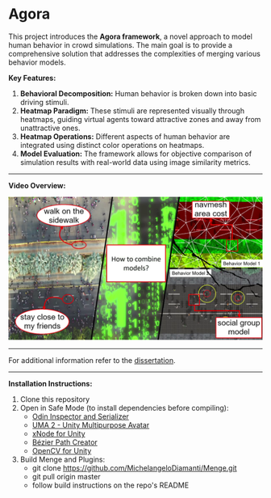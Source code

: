 # Agora

This project introduces the **Agora framework**, a novel approach to model human behavior in crowd simulations. The main goal is to provide a comprehensive solution that addresses the complexities of merging various behavior models.

**Key Features:**  

1. **Behavioral Decomposition:** Human behavior is broken down into basic driving stimuli.
2. **Heatmap Paradigm:** These stimuli are represented visually through heatmaps, guiding virtual agents toward attractive zones and away from unattractive ones.
3. **Heatmap Operations:** Different aspects of human behavior are integrated using distinct color operations on heatmaps.
4. **Model Evaluation:** The framework allows for objective comparison of simulation results with real-world data using image similarity metrics.

--- 

**Video Overview:** 

[![ScreenShot](/GitHubImages/thumbnail.png)](https://youtu.be/J9kqy-N2cJY?si=gZsgsrYuCIV890O_)

--- 

For additional information refer to the [dissertation](https://www.bit.ly/mdiamanti_phd_dissertation).

--- 

**Installation Instructions:**
1. Clone this repository
2. Open in Safe Mode (to install dependencies before compiling): 
   - [Odin Inspector and Serializer](https://assetstore.unity.com/packages/tools/utilities/odin-inspector-and-serializer-89041)
   - [UMA 2 - Unity Multipurpose Avatar](https://assetstore.unity.com/packages/3d/characters/uma-2-unity-multipurpose-avatar-35611)
   - [xNode for Unity](https://github.com/Siccity/xNode)
   - [Bézier Path Creator](https://assetstore.unity.com/packages/tools/utilities/b-zier-path-creator-136082)
   - [OpenCV for Unity](https://assetstore.unity.com/packages/tools/integration/opencv-for-unity-21088)
3. Build Menge and Plugins:
    - git clone https://github.com/MichelangeloDiamanti/Menge.git
    - git pull origin master 
    - follow build instructions on the repo's README